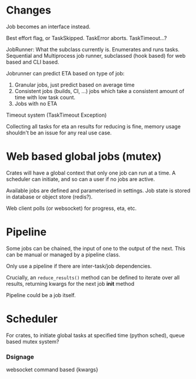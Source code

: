 # Changes
Job becomes an interface instead. 

Best effort flag, or TaskSkipped. TaskError aborts. TaskTimeout...?

JobRunner: What the subclass currently is. Enumerates and runs tasks.
Sequential and Multiprocess job runner, subclassed (hook based) for web based
and CLI based.

Jobrunner can predict ETA based on type of job:

   1. Granular jobs, just predict based on average time
   2. Consistent jobs (builds, CI, ...) jobs which take a consistent amount of
      time with low task count.
   3. Jobs with no ETA

Timeout system (TaskTimeout Exception)


Collecting all tasks for eta an results for reducing is fine, memory usage
shouldn't be an issue for any real use case.

# Web based global jobs (mutex)
Crates will have a global context that only one job can run at a time. A
scheduler can initiate, and so can a user if no jobs are active.

Available jobs are defined and parameterised in settings. Job state is stored
in database or object store (redis?).

Web client polls (or websocket) for progress, eta, etc.


# Pipeline
Some jobs can be chained, the input of one to the output of the next. This can
be manual or managed by a pipeline class.

Only use a pipeline if there are inter-task/job dependencies.

Crucially, an `reduce_results()` method can be defined to iterate over all
results, returning kwargs for the next job __init__ method

Pipeline could be a job itself.

# Scheduler
For crates, to initiate global tasks at specified time (python sched), queue
based mutex system?



### Dsignage
websocket command based
<command> {kwargs}
